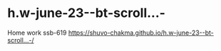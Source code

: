 # h.w-june-23--bt-scroll...-
Home work ssb-619
https://shuvo-chakma.github.io/h.w-june-23--bt-scroll...-/
